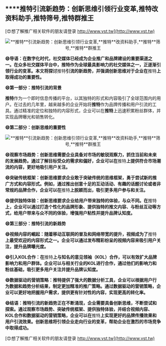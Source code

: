 ## ****推特**引流新趋势：创新思维引领行业变革,**推特**改资料助手,**推特**筛号,**推特**群推王**

[😍想了解推广相关软件的朋友请登录 http://www.vst.tw](http://www.vst.tw)

 <center><img src="https://vst.tw/MP4/tuiguang/png/3.png" alt="**推特**引流新趋势：创新思维引领行业变革,**推特**改资料助手,**推特**筛号,**推特**群推王"></center>

**😄导语：在数字化时代，社交媒体已经成为企业推广和品牌建设的重要渠道之一。在众多社交媒体平台中，**推特**作为全球最具影响力的社交媒体之一，正逐渐引领行业的变革。本文将探讨**推特**引流的新趋势，并强调创新思维对于企业在**推特**上取得成功的重要性。**

**😄第一部分：**推特**引流的背景**

**推特**作为一个即时信息传播的平台，以其独特的形式和内容吸引了全球范围内的用户。在过去的几年里，越来越多的企业开始将**推特**作为品牌传播和用户引流的工具。通过精准的定位和独特的内容形式，企业可以在**推特**上迅速积累粉丝群体，并实现品牌曝光和销售转化。

**😄第二部分：创新思维的重要性**

 <center><img src="https://vst.tw/MP4/tuiguang/png/0.png" alt="**推特**引流新趋势：创新思维引领行业变革,**推特**改资料助手,**推特**筛号,**推特**群推王"></center>

**😄观察市场趋势：创新思维需要企业具备对市场的敏锐观察力，抓住当前和未来的发展趋势。通过了解目标受众的需求和偏好，企业可以在**推特**上提供符合市场潮流的内容，更好地吸引用户关注。**

**😄突破传统框架：创新思维要求企业敢于突破传统的思维框架，勇于尝试新的推广方式和内容形式。例如，通过推出创意十足的互动活动、有趣的话题讨论或者非常规的品牌合作，企业可以在**推特**上脱颖而出，吸引更多用户参与和关注。**

**😄提供独特体验：创新思维要求企业给用户带来独特的体验，与众不同。在**推特**上，企业可以通过打造个性化的品牌形象、提供独特的推文内容、与粉丝互动等方式，给用户带来与众不同的体验，增强用户粘性并提升品牌认知度。**

**😄第三部分：**推特**引流的新趋势**

**😄视频内容的崛起：随着移动互联网的普及和网络带宽的提升，视频成为了**推特**上最受欢迎的内容形式之一。企业可以通过发布精彩纷呈的视频内容来吸引用户关注，提升品牌曝光度。**

**😄引入KOL合作：在**推特**上与知名的意见领袖（KOL）合作，可以有效扩大品牌影响力和用户群体。企业可以与相关行业的KOL进行合作，通过他们的影响力和粉丝基础，吸引更多用户关注并提升品牌认知度。**

**😄数据驱动的营销策略：**推特**提供了强大的数据分析工具，企业可以根据用户行为数据和趋势分析结果，制定更加精准的推广策略。通过数据驱动的营销策略，企业可以更好地把握用户需求，提供更有针对性的内容，实现更高的转化率。**

**😄结语：**推特**引流的新趋势正在不断涌现，企业需要具备创新思维，不断尝试和探索。通过观察市场趋势、突破传统框架、提供独特体验，并结合视频内容、KOL合作和数据驱动的营销策略，企业可以在**推特**上实现更好的品牌传播效果和用户引流效果。创新思维将引领企业走向行业的变革，帮助企业在激烈的市场竞争中取得成功。**

[😍想了解推广相关软件的朋友请登录 http://www.vst.tw](http://www.vst.tw)



